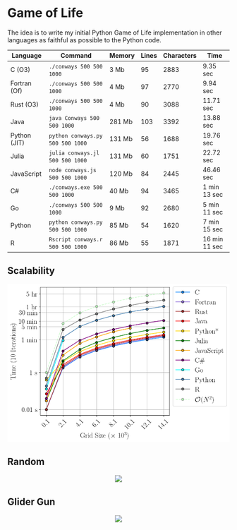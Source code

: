 # Game of Life

The idea is to write my initial Python Game of Life implementation in other
languages as faithful as possible to the Python code.

| Language    | Command                            | Memory   | Lines | Characters | Time         |
| ----------- | -----------------------------------| -------- | ----- | ---------- | ------------ |
| C (O3)      | `./conways 500 500 1000`           | 3 Mb     |  95   |   2883     | 9.35 sec     |
| Fortran (Of)| `./conways 500 500 1000`           | 4 Mb     |  97   |   2770     | 9.94 sec     |
| Rust (O3)   | `./conways 500 500 1000`           | 4 Mb     |  90   |   3088     | 11.71 sec    |
| Java        | `java Conways 500 500 1000`        | 281 Mb   | 103   |   3392     | 13.88 sec    |
| Python (JIT)| `python conways.py 500 500 1000`   | 131 Mb   |  56   |   1688     | 19.76 sec    |
| Julia       | `julia conways.jl 500 500 1000`    | 131 Mb   |  60   |   1751     | 22.72 sec    |
| JavaScript  | `node conways.js 500 500 1000`     | 120 Mb   |  84   |   2445     | 46.46 sec    |
| C#          | `./conways.exe 500 500 1000`       | 40 Mb    |  94   |   3465     | 1 min 13 sec |
| Go          | `./conways 500 500 1000`           | 9 Mb     |  92   |   2680     | 5 min 11 sec |
| Python      | `python conways.py 500 500 1000`   | 85 Mb    |  54   |   1620     | 7 min 15 sec |
| R           | `Rscript conways.r 500 500 1000`   | 86 Mb    |  55   |   1871     | 16 min 11 sec|

## Scalability

<p align="center">
  <img width="700" src="images/programs.png">
</p>

## Random

<p align="center">
  <img width="1000" src="images/random.gif">
</p>

## Glider Gun

<p align="center">
  <img width="1000" src="images/glider_gun.gif">
</p>
